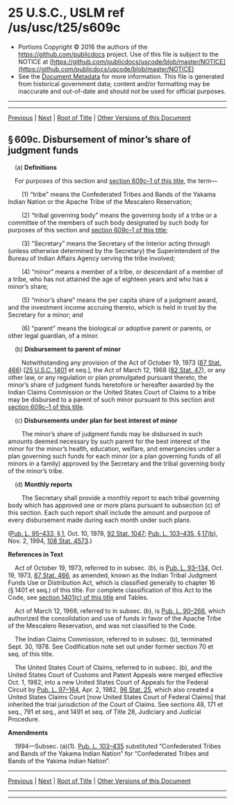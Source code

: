 ---
---

# 25 U.S.C., USLM ref /us/usc/t25/s609c

* Portions Copyright © 2016 the authors of the https://github.com/publicdocs project.
  Use of this file is subject to the NOTICE at [https://github.com/publicdocs/uscode/blob/master/NOTICE](https://github.com/publicdocs/uscode/blob/master/NOTICE)
* See the [Document Metadata](././../../../../..//README.md) for more information.
  This file is generated from historical government data; content and/or formatting may be inaccurate and out-of-date and should not be used for official purposes.

----------
----------

[Previous](./../../../../..//us/usc/t25/ch14/schXVII/m__us_usc_t25_s609b–1.md) | [Next](./../../../../..//us/usc/t25/ch14/schXVII/m__us_usc_t25_s609c–1.md) | [Root of Title](./../../../../../) | [Other Versions of this Document](https://publicdocs.github.io/go/links?ns=uslm&ref=%2Fus%2Fusc%2Ft25%2Fs609c)

## § 609c. Disbursement of minor’s share of judgment funds

    (a) __Definitions__ 

    For purposes of this section and [section 609c–1 of this title][/us/usc/t25/s609c–1], the term—

        (1) “tribe” means the Confederated Tribes and Bands of the Yakama Indian Nation or the Apache Tribe of the Mescalero Reservation;

        (2) “tribal governing body” means the governing body of a tribe or a committee of the members of such body designated by such body for purposes of this section and [section 609c–1 of this title][/us/usc/t25/s609c–1];

        (3) “Secretary” means the Secretary of the Interior acting through (unless otherwise determined by the Secretary) the Superintendent of the Bureau of Indian Affairs Agency serving the tribe involved;

        (4) “minor” means a member of a tribe, or descendant of a member of a tribe, who has not attained the age of eighteen years and who has a minor’s share;

        (5) “minor’s share” means the per capita share of a judgment award, and the investment income accruing thereto, which is held in trust by the Secretary for a minor; and

        (6) “parent” means the biological or adoptive parent or parents, or other legal guardian, of a minor.

    (b) __Disbursement to parent of minor__ 

        Notwithstanding any provision of the Act of October 19, 1973 ([87 Stat. 466][/us/stat/87/466]) \[[25 U.S.C. 1401][/us/usc/t25/s1401] et seq.\], the Act of March 12, 1968 ([82 Stat. 47][/us/stat/82/47]), or any other law, or any regulation or plan promulgated pursuant thereto, the minor’s share of judgment funds heretofore or hereafter awarded by the Indian Claims Commission or the United States Court of Claims to a tribe may be disbursed to a parent of such minor pursuant to this section and [section 609c–1 of this title][/us/usc/t25/s609c–1].

    (c) __Disbursements under plan for best interest of minor__ 

        The minor’s share of judgment funds may be disbursed in such amounts deemed necessary by such parent for the best interest of the minor for the minor’s health, education, welfare, and emergencies under a plan governing such funds for each minor (or a plan governing funds of all minors in a family) approved by the Secretary and the tribal governing body of the minor’s tribe.

    (d) __Monthly reports__ 

        The Secretary shall provide a monthly report to each tribal governing body which has approved one or more plans pursuant to subsection (c) of this section. Each such report shall include the amount and purpose of every disbursement made during each month under such plans.

([Pub. L. 95–433, § 1][/us/pl/95/433/s1], Oct. 10, 1978, [92 Stat. 1047][/us/stat/92/1047]; [Pub. L. 103–435, § 17(b)][/us/pl/103/435/s17/b], Nov. 2, 1994, [108 Stat. 4573][/us/stat/108/4573].)

 __References in Text__ 

    Act of October 19, 1973, referred to in subsec. (b), is [Pub. L. 93–134][/us/pl/93/134], Oct. 19, 1973, [87 Stat. 466][/us/stat/87/466], as amended, known as the Indian Tribal Judgment Funds Use or Distribution Act, which is classified generally to chapter 16 (§ 1401 et seq.) of this title. For complete classification of this Act to the Code, see [section 1401(c) of this title][/us/usc/t25/s1401/c] and Tables.

    Act of March 12, 1968, referred to in subsec. (b), is [Pub. L. 90–266][/us/pl/90/266], which authorized the consolidation and use of funds in favor of the Apache Tribe of the Mescalero Reservation, and was not classified to the Code.

    The Indian Claims Commission, referred to in subsec. (b), terminated Sept. 30, 1978. See Codification note set out under former section 70 et seq. of this title.

    The United States Court of Claims, referred to in subsec. (b), and the United States Court of Customs and Patent Appeals were merged effective Oct. 1, 1982, into a new United States Court of Appeals for the Federal Circuit by [Pub. L. 97–164][/us/pl/97/164], Apr. 2, 1982, [96 Stat. 25][/us/stat/96/25], which also created a United States Claims Court \[now United States Court of Federal Claims\] that inherited the trial jurisdiction of the Court of Claims. See sections 48, 171 et seq., 791 et seq., and 1491 et seq. of Title 28, Judiciary and Judicial Procedure.

 __Amendments__ 

    1994—Subsec. (a)(1). [Pub. L. 103–435][/us/pl/103/435] substituted “Confederated Tribes and Bands of the Yakama Indian Nation” for “Confederated Tribes and Bands of the Yakima Indian Nation”.

----------

[Previous](./../../../../..//us/usc/t25/ch14/schXVII/m__us_usc_t25_s609b–1.md) | [Next](./../../../../..//us/usc/t25/ch14/schXVII/m__us_usc_t25_s609c–1.md) | [Root of Title](./../../../../../) | [Other Versions of this Document](https://publicdocs.github.io/go/links?ns=uslm&ref=%2Fus%2Fusc%2Ft25%2Fs609c)

----------
----------

[/us/usc/t25/s609c–1]: https://publicdocs.github.io/go/links?ns=uslm&ref=%2Fus%2Fusc%2Ft25%2Fs609c%E2%80%931
[/us/usc/t25/s609c–1]: https://publicdocs.github.io/go/links?ns=uslm&ref=%2Fus%2Fusc%2Ft25%2Fs609c%E2%80%931
[/us/stat/87/466]: https://publicdocs.github.io/go/links?ns=uslm&ref=%2Fus%2Fstat%2F87%2F466
[/us/usc/t25/s1401]: https://publicdocs.github.io/go/links?ns=uslm&ref=%2Fus%2Fusc%2Ft25%2Fs1401
[/us/stat/82/47]: https://publicdocs.github.io/go/links?ns=uslm&ref=%2Fus%2Fstat%2F82%2F47
[/us/usc/t25/s609c–1]: https://publicdocs.github.io/go/links?ns=uslm&ref=%2Fus%2Fusc%2Ft25%2Fs609c%E2%80%931
[/us/pl/95/433/s1]: https://publicdocs.github.io/go/links?ns=uslm&ref=%2Fus%2Fpl%2F95%2F433%2Fs1
[/us/stat/92/1047]: https://publicdocs.github.io/go/links?ns=uslm&ref=%2Fus%2Fstat%2F92%2F1047
[/us/pl/103/435/s17/b]: https://publicdocs.github.io/go/links?ns=uslm&ref=%2Fus%2Fpl%2F103%2F435%2Fs17%2Fb
[/us/stat/108/4573]: https://publicdocs.github.io/go/links?ns=uslm&ref=%2Fus%2Fstat%2F108%2F4573
[/us/pl/93/134]: https://publicdocs.github.io/go/links?ns=uslm&ref=%2Fus%2Fpl%2F93%2F134
[/us/stat/87/466]: https://publicdocs.github.io/go/links?ns=uslm&ref=%2Fus%2Fstat%2F87%2F466
[/us/usc/t25/s1401/c]: https://publicdocs.github.io/go/links?ns=uslm&ref=%2Fus%2Fusc%2Ft25%2Fs1401%2Fc
[/us/pl/90/266]: https://publicdocs.github.io/go/links?ns=uslm&ref=%2Fus%2Fpl%2F90%2F266
[/us/pl/97/164]: https://publicdocs.github.io/go/links?ns=uslm&ref=%2Fus%2Fpl%2F97%2F164
[/us/stat/96/25]: https://publicdocs.github.io/go/links?ns=uslm&ref=%2Fus%2Fstat%2F96%2F25
[/us/pl/103/435]: https://publicdocs.github.io/go/links?ns=uslm&ref=%2Fus%2Fpl%2F103%2F435


